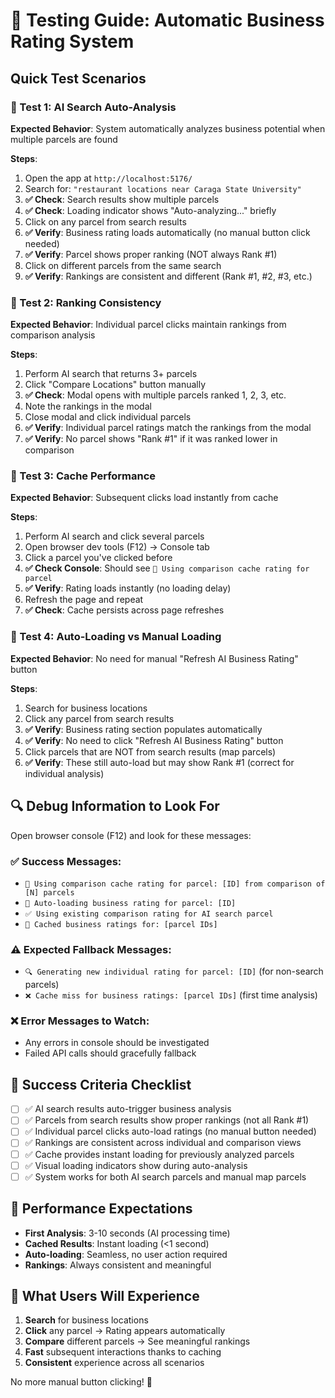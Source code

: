 # 🧪 Testing Guide: Automatic Business Rating System

## Quick Test Scenarios

### 📝 Test 1: AI Search Auto-Analysis
**Expected Behavior**: System automatically analyzes business potential when multiple parcels are found

**Steps**:
1. Open the app at `http://localhost:5176/`
2. Search for: `"restaurant locations near Caraga State University"`
3. **✅ Check**: Search results show multiple parcels
4. **✅ Check**: Loading indicator shows "Auto-analyzing..." briefly
5. Click on any parcel from search results
6. **✅ Verify**: Business rating loads automatically (no manual button click needed)
7. **✅ Verify**: Parcel shows proper ranking (NOT always Rank #1)
8. Click on different parcels from the same search
9. **✅ Verify**: Rankings are consistent and different (Rank #1, #2, #3, etc.)

### 📝 Test 2: Ranking Consistency
**Expected Behavior**: Individual parcel clicks maintain rankings from comparison analysis

**Steps**:
1. Perform AI search that returns 3+ parcels
2. Click "Compare Locations" button manually
3. **✅ Check**: Modal opens with multiple parcels ranked 1, 2, 3, etc.
4. Note the rankings in the modal
5. Close modal and click individual parcels
6. **✅ Verify**: Individual parcel ratings match the rankings from the modal
7. **✅ Verify**: No parcel shows "Rank #1" if it was ranked lower in comparison

### 📝 Test 3: Cache Performance
**Expected Behavior**: Subsequent clicks load instantly from cache

**Steps**:
1. Perform AI search and click several parcels
2. Open browser dev tools (F12) → Console tab
3. Click a parcel you've clicked before
4. **✅ Check Console**: Should see `🎯 Using comparison cache rating for parcel`
5. **✅ Verify**: Rating loads instantly (no loading delay)
6. Refresh the page and repeat
7. **✅ Check**: Cache persists across page refreshes

### 📝 Test 4: Auto-Loading vs Manual Loading
**Expected Behavior**: No need for manual "Refresh AI Business Rating" button

**Steps**:
1. Search for business locations
2. Click any parcel from search results
3. **✅ Verify**: Business rating section populates automatically
4. **✅ Verify**: No need to click "Refresh AI Business Rating" button
5. Click parcels that are NOT from search results (map parcels)
6. **✅ Verify**: These still auto-load but may show Rank #1 (correct for individual analysis)

## 🔍 Debug Information to Look For

Open browser console (F12) and look for these messages:

### ✅ Success Messages:
- `🎯 Using comparison cache rating for parcel: [ID] from comparison of [N] parcels`
- `🤖 Auto-loading business rating for parcel: [ID]`
- `✅ Using existing comparison rating for AI search parcel`
- `💾 Cached business ratings for: [parcel IDs]`

### ⚠️ Expected Fallback Messages:
- `🔍 Generating new individual rating for parcel: [ID]` (for non-search parcels)
- `❌ Cache miss for business ratings: [parcel IDs]` (first time analysis)

### ❌ Error Messages to Watch:
- Any errors in console should be investigated
- Failed API calls should gracefully fallback

## 🎯 Success Criteria Checklist

- [ ] ✅ AI search results auto-trigger business analysis
- [ ] ✅ Parcels from search results show proper rankings (not all Rank #1)
- [ ] ✅ Individual parcel clicks auto-load ratings (no manual button needed)
- [ ] ✅ Rankings are consistent across individual and comparison views
- [ ] ✅ Cache provides instant loading for previously analyzed parcels
- [ ] ✅ Visual loading indicators show during auto-analysis
- [ ] ✅ System works for both AI search parcels and manual map parcels

## 🚀 Performance Expectations

- **First Analysis**: 3-10 seconds (AI processing time)
- **Cached Results**: Instant loading (<1 second)
- **Auto-loading**: Seamless, no user action required
- **Rankings**: Always consistent and meaningful

## 🎉 What Users Will Experience

1. **Search** for business locations
2. **Click** any parcel → Rating appears automatically
3. **Compare** different parcels → See meaningful rankings
4. **Fast** subsequent interactions thanks to caching
5. **Consistent** experience across all scenarios

No more manual button clicking! 🚀
